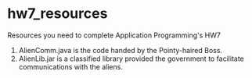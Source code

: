 hw7_resources
=============

Resources you need to complete Application Programming's HW7

1. AlienComm.java is the code handed by the Pointy-haired Boss.
2. AlienLib.jar is a classified library provided the government to facilitate communications with the aliens.

